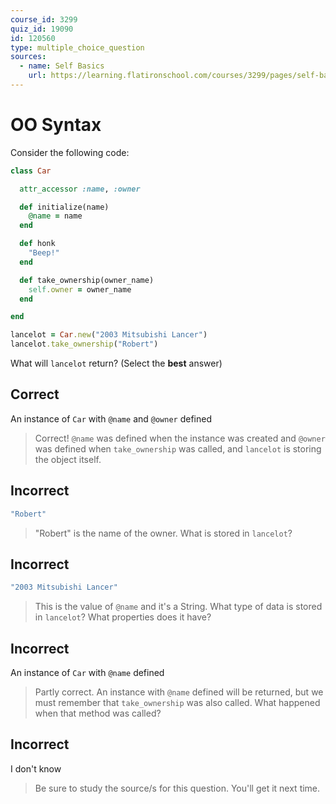 ```yaml
---
course_id: 3299
quiz_id: 19090
id: 120560
type: multiple_choice_question
sources:
  - name: Self Basics
    url: https://learning.flatironschool.com/courses/3299/pages/self-basics
---
```


# OO Syntax

Consider the following code:

```rb
class Car

  attr_accessor :name, :owner

  def initialize(name)
    @name = name
  end

  def honk
    "Beep!"
  end

  def take_ownership(owner_name)
    self.owner = owner_name
  end

end

lancelot = Car.new("2003 Mitsubishi Lancer")
lancelot.take_ownership("Robert")
```

What will `lancelot` return? (Select the **best** answer)

## Correct

An instance of `Car` with `@name` and `@owner` defined

> Correct! `@name` was defined when the instance was created and `@owner` was
> defined when `take_ownership` was called, and `lancelot` is storing the object
> itself.

## Incorrect

```rb
"Robert"
```

> "Robert" is the name of the owner. What is stored in `lancelot`?

## Incorrect

```rb
"2003 Mitsubishi Lancer"
```

> This is the value of `@name` and it's a String. What type of data is stored in
> `lancelot`? What properties does it have?

## Incorrect

An instance of `Car` with `@name` defined

> Partly correct. An instance with `@name` defined will be returned, but we must
> remember that `take_ownership` was also called. What happened when that method
> was called?

## Incorrect

I don't know

> Be sure to study the source/s for this question. You'll get it next time.
